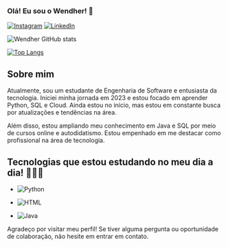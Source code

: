 ### Olá! Eu sou o Wendher! 👋

[![Instagram](https://img.shields.io/badge/Instagram-E4405F?style=for-the-badge&logo=instagram&logoColor=white)](https://www.instagram.com/wendhergs/)
[![LinkedIn](https://img.shields.io/badge/LinkedIn-0077B5?style=for-the-badge&logo=linkedin&logoColor=white)](https://www.linkedin.com/in/wendher-santos/)

![Wendher GitHub stats](https://github-readme-stats.vercel.app/api?username=wendherSantos&show_icons=true&theme=dracula)

[![Top Langs](https://github-readme-stats.vercel.app/api/top-langs/?username=wendherSantos)](https://github.com/wendherSantos/github-readme-stats)

## Sobre mim
Atualmente, sou um estudante de Engenharia de Software e entusiasta da tecnologia. Iniciei minha jornada em 2023 e estou focado em aprender Python, SQL e Cloud. Ainda estou no início, mas estou em constante busca por atualizações e tendências na área. 

Além disso, estou ampliando meu conhecimento em Java e SQL por meio de cursos online e autodidatismo. Estou empenhado em me destacar como profissional na área de tecnologia.

## Tecnologias que estou estudando no meu dia a dia! 👨🏾‍💻

- ![Python](https://img.shields.io/badge/Python-14354C?style=for-the-badge&logo=python&logoColor=white)
  <!-- Python: Linguagem de programação versátil e poderosa -->

- ![HTML](https://img.shields.io/badge/HTML-239120?style=for-the-badge&logo=html5&logoColor=white)
  <!-- HTML: Linguagem de marcação para desenvolvimento web -->

- ![Java](https://img.shields.io/badge/Java-ED8B00?style=for-the-badge&logo=openjdk&logoColor=white)
  <!-- Java: Linguagem de programação amplamente utilizada e orientada a objetos -->

Agradeço por visitar meu perfil! Se tiver alguma pergunta ou oportunidade de colaboração, não hesite em entrar em contato.
